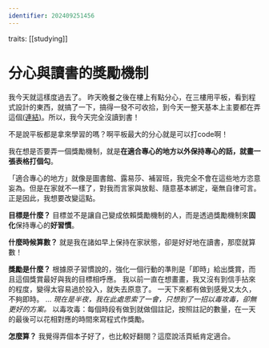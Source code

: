 ```yaml
---
identifier: 202409251456
---
```

traits: [[studying]]
# 分心與讀書的獎勵機制
我今天就這樣度過去了。
昨天晚餐之後在樓上有點分心，在三樓用平板，看到程式設計的東西，就搞了一下，搞得一發不可收拾，到今天一整天基本上主要都在弄這個[(連結)](https://github.com/minstrike520/compil)。所以，我今天完全沒讀到書！

不是說平板都是拿來學習的嗎？啊平板最大的分心就是可以打code啊！


我在想是否要弄一個獎勵機制，就是**在適合專心的地方以外保持專心的話，就畫一張表格打個勾**。

「適合專心的地方」就像是圖書館、露易莎、補習班，我完全不會在這些地方恣意妄為。但是在家就不一樣了，對我而言家與放鬆、隨意基本綁定，毫無自律可言。正是因此，我想要改變這點。

**目標是什麼？**
目標並不是讓自己變成依賴獎勵機制的人，而是透過獎勵機制來**固化**保持專心的**好習慣**。

**什麼時候算數？**
就是我在諸如早上保持在家狀態，卻是好好地在讀書，那麼就算數！

**獎勵是什麼？**
根據原子習慣說的，強化一個行動的準則是「即時」給出獎賞，而且這個獎賞最好與我的目標相呼應。
我以前一直在想畫畫，我又沒有到信手拈來的程度，變得太容易過於投入，就失去原意了。
一天下來都有做到感覺又太久，不夠即時。
... *現在是半夜，我在此處思索了一會，只想到了一招以毒攻毒，卻無更好的方案。*
以毒攻毒：每個時段有做到就做個註記，按照註記的數量，在一天的最後可以花相對應的時間來寫程式作獎勵。

**怎麼算？**
我覺得弄個本子好了，也比較好翻閱？這麼說活頁紙肯定適合。